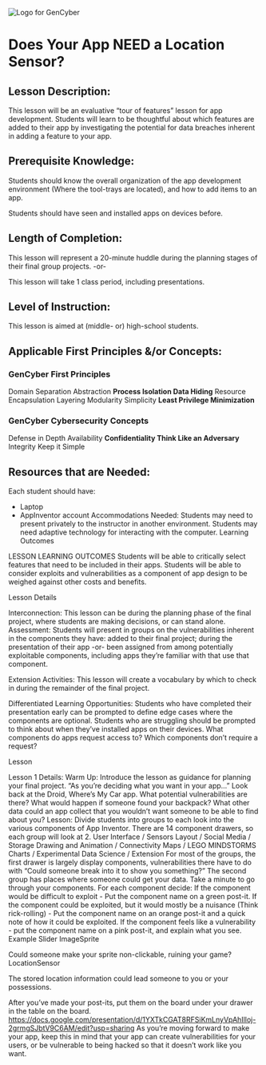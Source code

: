 ![Logo for GenCyber](https://media.defense.gov/2019/Jul/22/2002159967/1088/820/0/190722-D-IM742-2001.JPG)
# Does Your App NEED a Location Sensor?

## Lesson Description: 
This lesson will be an evaluative “tour of features” lesson for app development. Students will learn to be thoughtful about which features are added to their app by investigating the potential for data breaches inherent in adding a feature to your app. 

## Prerequisite Knowledge: 
Students should know the overall organization of the app development environment (Where the tool-trays are located), and how to add items to an app.

Students should have seen and installed apps on devices before.

## Length of Completion: 
This lesson will represent a 20-minute huddle during the planning stages of their final 
group projects. -or-

This lesson will take 1 class period, including presentations.

## Level of Instruction: 
This lesson is aimed at (middle- or) high-school students.

## Applicable First Principles &/or Concepts:  
### GenCyber First Principles
Domain Separation	  Abstraction
**Process Isolation	  Data Hiding**
Resource Encapsulation	Layering
Modularity	Simplicity
**Least Privilege		Minimization**

### GenCyber Cybersecurity Concepts
Defense in Depth	Availability
**Confidentiality	Think Like an Adversary**
Integrity	Keep it Simple

## Resources that are Needed: 
Each student should have:
* Laptop
* AppInventor account
Accommodations Needed: Students may need to present privately to the instructor in another environment. Students may need adaptive technology for interacting with the computer.
Learning Outcomes

LESSON LEARNING OUTCOMES
Students will be able to critically select features that need to be included in their apps.
Students will be able to consider exploits and vulnerabilities as a component of app design to be weighed against other costs and benefits.

Lesson Details

Interconnection: This lesson can be during the planning phase of the final project, where students are making decisions, or can stand alone.
Assessment: Students will present in groups on the vulnerabilities inherent in the components they have:
added to their final project; during the presentation of their app -or-
been assigned from among potentially exploitable components, including apps they’re familiar with that use that component.

Extension Activities: This lesson will create a vocabulary by which to check in during the remainder of the final project.

Differentiated Learning Opportunities: Students who have completed their presentation early can be prompted to define edge cases where the components are optional.
Students who are struggling should be prompted to think about when they’ve installed apps on their devices. What components do apps request access to? Which components don’t require a request?

Lesson


Lesson 1 Details: 
Warm Up: Introduce the lesson as guidance for planning your final project. “As you’re deciding what you want in your app…”
Look back at the Droid, Where’s My Car app. What potential vulnerabilities are there? What would happen if someone found your backpack? What other data could an app collect that you wouldn’t want someone to be able to find about you?
Lesson:
Divide students into groups to each look into the various components of App Inventor. There are 14 component drawers, so each group will look at 2.
User Interface / Sensors
Layout / Social
Media / Storage
Drawing and Animation / Connectivity
Maps / LEGO MINDSTORMS
Charts / Experimental
Data Science / Extension
For most of the groups, the first drawer is largely display components, vulnerabilities there have to do with “Could someone break into it to show you something?” The second group has places where someone could get your data. 
Take a minute to go through your components. For each component decide:
If the component would be difficult to exploit - Put the component name on a green post-it.
If the component could be exploited, but it would mostly be a nuisance (Think rick-rolling) - Put the component name on an orange post-it and a quick note of how it could be exploited.
If the component feels like a vulnerability - put the component name on a pink post-it, and explain what you see.
Example
Slider
ImageSprite

Could someone make your sprite non-clickable, ruining your game?
LocationSensor

The stored location information could lead someone to you or your possessions.


After you’ve made your post-its, put them on the board under your drawer in the table on the board. https://docs.google.com/presentation/d/1YXTkCGAT8RFSiKmLnyVpAhIlloj-2grmgSJbtV9C6AM/edit?usp=sharing
As you’re moving forward to make your app, keep this in mind that your app can create vulnerabilities for your users, or be vulnerable to being hacked so that it doesn’t work like you want. 
